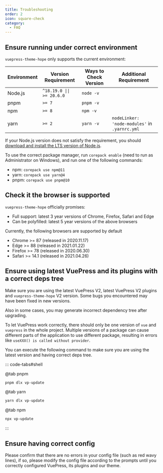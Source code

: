 ```yaml
---
title: Troubleshooting
order: 2
icon: square-check
category:
  - FAQ
---
```


## Ensure running under correct environment

`vuepress-theme-hope` only supports the current environment:

| Environment | Version Requirement       | Ways to Check Version | Additional Requirement                        |
| ----------- | ------------------------- | --------------------- | --------------------------------------------- |
| Node.js     | `^18.19.0 \|\| >= 20.6.0` | `node -v`             |                                               |
| pnpm        | `>= 7`                    | `pnpm -v`             |                                               |
| npm         | `>= 8`                    | `npm -v`              |                                               |
| yarn        | `>= 2`                    | `yarn -v`             | `nodeLinker: 'node-modules'` in `.yarnrc.yml` |

If your Node.js version does not satisfy the requirement, you should [download and install the LTS version of Node.js](../get-started/env.md#nodejs).

To use the correct package manager, run `corepack enable` (need to run as Administrator on Windows), and run one of the following commands:

- npm: `corepack use npm@11`
- yarn: `corepack use yarn@4`
- pnpm: `corepack use pnpm@10`

## Check it the browser is supported

`vuepress-theme-hope` officially promises:

- Full support: latest 3 year versions of Chrome, Firefox, Safari and Edge
- Can be polyfilled: latest 5 year versions of the above browsers

Currently, the following browsers are supported by default

- Chrome >= 87 (released in 2020.11.17)
- Edge >= 88 (released in 2021.01.22)
- Firefox >= 78 (released in 2020.06.30)
- Safari >= 14.1 (released in 2021.04.26)

## Ensure using latest VuePress and its plugins with a correct deps tree

Make sure you are using the latest VuePress V2, latest VuePress V2 plugins and `vuepress-theme-hope` V2 version. Some bugs you encountered may have been fixed in new versions.

Also in some cases, you may generate incorrect dependency tree after upgrading.

To let VuePress work correctly, there should only be one version of `vue` and `vuepress` in the whole project. Multiple versions of a package can cause different parts of the application to use different package, resulting in errors like `useXXX() is called without provider`.

You can execute the following command to make sure you are using the latest version and having correct deps tree.

::: code-tabs#shell

@tab pnpm

```bash
pnpm dlx vp-update
```

@tab yarn

```bash
yarn dlx vp-update
```

@tab npm

```bash
npx vp-update
```

:::

## Ensure having correct config

Please confirm that there are no errors in your config file (such as red wavy lines), if so, please modify the config file according to the prompts until you correctly configured VuePress, its plugins and our theme.
